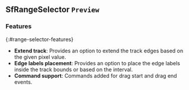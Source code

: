 ## SfRangeSelector `Preview`

### Features
{:#range-selector-features}

* **Extend track**: Provides an option to extend the track edges based on the given pixel value.
* **Edge labels placement**: Provides an option to place the edge labels inside the track bounds or based on the interval.
* **Command support**: Commands added for drag start and drag end events.
